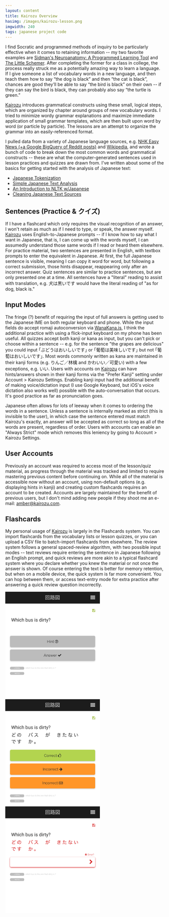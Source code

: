 ```yaml
---
layout: content
title: Kairozu Overview
hasimg: /images/kairozu-lesson.png
imgwidth: 240
tags: japanese project code
---
```

I find Socratic and programmed methods of inquiry to be particularly effective when it comes to retaining information -- my two favorite examples are <a href="https://www.amazon.com/Sidmans-Neuroanatomy-Programmed-Learning-Lippincott/dp/0781765684/">Sidman's Neuroanatomy: A Programmed Learning Tool</a> and <a href="https://www.amazon.com/Little-Schemer-Daniel-P-Friedman/dp/0262560992/">The Little Schemer</a>. After completing the former for a class in college, the process really struck me as a potentially amazing way to learn a language. If I give someone a list of vocabulary words in a new language, and then teach them how to say “the dog is black” and then “the cat is black”, chances are good they’ll be able to say “the bird is black” on their own -- if they can say the bird is black, they can probably also say “the turtle is green.”

<a href="https://nihongo.kairozu.com">Kairozu</a> introduces grammatical constructs using these small, logical steps, which are organized by chapter around groups of new vocabulary words. I tried to minimize wordy grammar explanations and maximize immediate application of small grammar templates, which are then built upon word by word (or particle by particle). The lessons are an attempt to organize the grammar into an easily-referenced format.

<div class="spacerClear"></div>

I pulled data from a variety of Japanese language sources, e.g. <a href="https://kairozu.github.io/updates/nhk-easy-corpus">NHK Easy News (+a Google BigQuery of Reddit posts)</a> and <a href="https://kairozu.github.io/updates/japanese-wiki-corpus">Wikipedia</a>, and wrote a bunch of code to break down the most common words and grammatical constructs -- these are what the computer-generated sentences used in lesson practices and quizzes are drawn from. I've written about some of the basics for getting started with the analysis of Japanese text:
<ul>
<li><a href="https://kairozu.github.io/updates/japanese-tokenization">Japanese Tokenization</a></li>
<li><a href="https://kairozu.github.io/updates/simple-jp-text-analysis">Simple Japanese Text Analysis</a></li>
<li><a href="https://kairozu.github.io/updates/nltk-introduction">An Introduction to NLTK w/Japanese</a></li>
<li><a href="https://kairozu.github.io/updates/cleaning-jp-text">Cleaning Japanese Text Sources</a></li>
</ul>

## Sentences (Practice & クイズ)
If I have a flashcard which only requires the visual recognition of an answer, I won't retain as much as if I need to type, or speak, the answer myself. <a href="https://nihongo.kairozu.com">Kairozu</a> uses English-to-Japanese prompts -- if I know how to say what I want in Japanese, that is, I can come up with the words myself, I can assumedly understand those same words if I read or heard them elsewhere. For practice material, two sentences are presented in English, with textbox prompts to enter the equivalent in Japanese. At first, the full Japanese sentence is visible, meaning I can copy it word for word, but following a correct submission, those hints disappear, reappearing only after an incorrect answer. Quiz sentences are similar to practice sentences, but are only presented one at a time. All sentences have a "literal" reading to assist with translation, e.g. 犬は黒いです would have the literal reading of "as for dog, black is."

## Input Modes
The fringe (?) benefit of requiring the input of full answers is getting used to the Japanese IME on both regular keyboard and phone. While the input fields do accept romaji autoconversion via <a href="https://wanakana.com/">WanaKana.js</a>, I think the additional practice with using a flick-input keyboard on my phone has been useful. All quizzes accept both kanji or kana as input, but you can't pick or choose within a sentence -- e.g. for the sentence "the grapes are delicious" you could input ｢ぶどうはおいしいです｣ or ｢葡萄は美味しいです｣ but not ｢葡萄はおいしいです｣. Most words commonly written as kana are maintained in their kanji forms (e.g. りんご／林檎 and かわいい／可愛い) with a few exceptions, e.g. いい. Users with accounts on <a href="https://nihongo.kairozu.com">Kairozu</a> can have hints/answers shown in their kanji forms via the "Prefer Kanji" setting under Account > Kairozu Settings. Enabling kanji input had the additional benefit of making voice/dictation input (I use Google Keyboard, but iOS's voice dictation also works well) possible with the auto-conversation that occurs. It's good practice as far as pronunciation goes.

Japanese often allows for lots of leeway when it comes to ordering the words in a sentence. Unless a sentence is internally marked as strict (this is invisible to the user), in which case the sentence entered must match Kairozu's exactly, an answer will be accepted as correct so long as all of the words are present, regardless of order. Users with accounts can enable an "Always Strict" mode which removes this leniency by going to Account > Kairozu Settings.

## User Accounts
Previously an account was required to access most of the lesson/quiz material, as progress through the material was tracked and limited to require mastering previous content before continuing on. While all of the material is accessible now without an account, using non-default options (e.g. displaying hints in kanji) and creating custom flashcards requires an account to be created. Accounts are largely maintained for the benefit of previous users, but I don't mind adding new people if they shoot me an e-mail: amber@kairozu.com.

## Flashcards
My personal usage of <a href="https://nihongo.kairozu.com">Kairozu</a> is largely in the Flashcards system. You can import flashcards from the vocabulary lists or lesson quizzes, or you can upload a CSV file to batch-import flashcards from elsewhere. The review system follows a general spaced-review algorithm, with two possible input modes -- text reviews require entering the sentence in Japanese following an English prompt, and quick reviews are more akin to a typical flashcard system where you declare whether you knew the material or not once the answer is shown. Of course entering the text is better for memory retention, but when on a mobile device, the quick system is far more convenient. You can hop between them, or access text-entry mode for extra practice after answering a quick review question incorrectly.

<div class="flexBox">
	<a href="/images/flashcard-quick.png"><img width="300" src="/images/flashcard-quick.png" alt="flashcard quick prompt" /></a>
	<a href="/images/flashcard-quick-ans.png"><img width="300" src="/images/flashcard-quick-ans.png" alt="flashcard quick answer" /></a>
    <a href="/images/flashcard-quick-text.png"><img width="300" src="/images/flashcard-quick-text.png" alt="flashcard text mode" /></a>
</div>